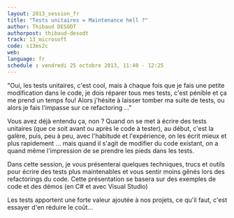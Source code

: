 ```yaml
---
layout: 2013_session_fr
title: "Tests unitaires = Maintenance hell ?"
author: Thibaud DESODT
authorpost: thibaud-desodt
track: 13_microsoft
code: s13ms2c
web: 
language: fr
schedule : vendredi 25 octobre 2013, 11:40 - 12:25
---
```


"Oui, les tests unitaires, c'est cool, mais à chaque fois que je fais une petite modification dans le code, je dois réparer tous mes tests, c'est pénible et ça me prend un temps fou! Alors j'hésite à laisser tomber ma suite de tests, ou alors je fais l'impasse sur ce refactoring ..."

Vous avez déjà entendu ça, non ?
Quand on se met à écrire des tests unitaires (que ce soit avant ou après le code à tester), au début, c'est la galère, puis, peu à peu, avec l'habitude et l'expérience, on les écrit mieux et plus rapidement ... mais quand il s'agit de modifier du code existant, on a quand même l'impression de se prendre les pieds dans les tests.

Dans cette session, je vous présenterai quelques techniques, trucs et outils pour écrire des tests plus maintenables et vous sentir moins gênés lors des refactorings du code. Cette présentation se basera sur des exemples de code et des démos (en C# et avec Visual Studio)

Les tests apportent une forte valeur ajoutée à nos projets, ce qu'il faut, c'est essayer d'en réduire le coût...
